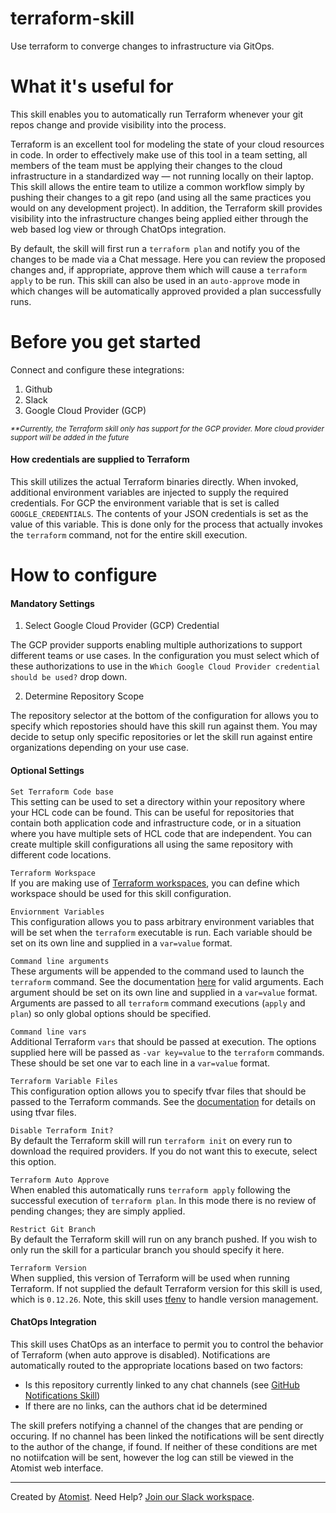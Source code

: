 # terraform-skill

<!---atomist-skill-description:start--->

Use terraform to converge changes to infrastructure via GitOps.

<!---atomist-skill-description:end--->

<!---atomist-skill-readme:start--->

# What it's useful for

This skill enables you to automatically run Terraform whenever your git repos change and provide visibility into the
process.
  
Terraform is an excellent tool for modeling the state of your cloud resources in code. In order to effectively make use
of this tool in a team setting, all members of the team must be applying their changes to the cloud infrastructure in a
standardized way — not running locally on their laptop. This skill allows the entire team to utilize a common workflow
simply by pushing their changes to a git repo (and using all the same practices you would on any development project).
In addition, the Terraform skill provides visibility into the infrastructure changes being applied either through the
web based log view or through ChatOps integration.
  
By default, the skill will first run a `terraform plan` and notify you of the changes to be made via a Chat message.
Here you can review the proposed changes and, if appropriate, approve them which will cause a `terraform apply` to be
run. This skill can also be used in an `auto-approve` mode in which changes will be automatically approved provided a
plan successfully runs.

# Before you get started

Connect and configure these integrations:

1. Github
1. Slack
1. Google Cloud Provider (GCP)

<sup>_\*\*Currently, the Terraform skill only has support for the GCP provider. More cloud provider support will be added in the
future_</sup>

#### How credentials are supplied to Terraform

This skill utilizes the actual Terraform binaries directly. When invoked, additional environment variables are injected
to supply the required credentials. For GCP the environment variable that is set is called `GOOGLE_CREDENTIALS`. The
contents of your JSON credentials is set as the value of this variable. This is done only for the process that actually
invokes the `terraform` command, not for the entire skill execution.

# How to configure

#### Mandatory Settings

1. Select Google Cloud Provider (GCP) Credential

The GCP provider supports enabling multiple authorizations to support different teams or use cases. In the configuration
you must select which of these authorizations to use in the `Which Google Cloud Provider credential should be used?`
drop down.

2. Determine Repository Scope

The repository selector at the bottom of the configuration for allows you to specify which repostories should have this
skill run against them. You may decide to setup only specific repositories or let the skill run against entire
organizations depending on your use case.

#### Optional Settings

`Set Terraform Code base`  
This setting can be used to set a directory within your repository where your HCL code can be found. This can be useful
for repositories that contain both application code and infrastructure code, or in a situation where you have multiple
sets of HCL code that are independent. You can create multiple skill configurations all using the same repository with
different code locations.

`Terraform Workspace`  
If you are making use of [Terraform workspaces](https://www.terraform.io/docs/state/workspaces.html), you can define
which workspace should be used for this skill configuration.

`Enviornment Variables`  
This configuration allows you to pass arbitrary environment variables that will be set when the `terraform` executable
is run. Each variable should be set on its own line and supplied in a `var=value` format.

`Command line arguments`  
These arguments will be appended to the command used to launch the `terraform` command. See the documentation
[here](https://www.terraform.io/docs/commands/index.html) for valid arguments. Each argument should be set on its own
line and supplied in a `var=value` format. Arguments are passed to all `terraform` command executions
(`apply` and `plan`) so only global options should be specified.

`Command line vars`  
Additional Terraform `vars` that should be passed at execution. The options supplied here will be passed as `-var key=value` to the `terraform` commands. These should be set one var to each line in a `var=value` format.

`Terraform Variable Files`  
This configuration option allows you to specify tfvar files that should be passed to the Terraform commands. See the
[documentation](https://www.terraform.io/docs/configuration/variables.html#variable-definitions-tfvars-files) for
details on using tfvar files.

`Disable Terraform Init?`  
By default the Terraform skill will run `terraform init` on every run to download the required providers. If you do not
want this to execute, select this option.

`Terraform Auto Approve`  
When enabled this automatically runs `terraform apply` following the successful execution of `terraform plan`. In this
mode there is no review of pending changes; they are simply applied.

`Restrict Git Branch`  
By default the Terraform skill will run on any branch pushed. If you wish to only run the skill for a particular branch
you should specify it here.

`Terraform Version`  
When supplied, this version of Terraform will be used when running Terraform. If not supplied the default Terraform
version for this skill is used, which is `0.12.26`. Note, this skill uses [tfenv](https://github.com/tfutils/tfenv) to
handle version management.

#### ChatOps Integration

This skill uses ChatOps as an interface to permit you to control the behavior of Terraform (when auto approve is
disabled). Notifications are automatically routed to the appropriate locations based on two factors:

-   Is this repository currently linked to any chat channels (see [GitHub Notifications Skill](https://go.atomist.com/catalog/skills/atomist/github-notifications-skill))
-   If there are no links, can the authors chat id be determined

The skill prefers notifying a channel of the changes that are pending or occuring. If no channel has been linked the
notifications will be sent directly to the author of the change, if found. If neither of these conditions are met no
notiifcation will be sent, however the log can still be viewed in the Atomist web interface.

<!---atomist-skill-readme:end--->

---

Created by [Atomist][atomist].
Need Help? [Join our Slack workspace][slack].

[atomist]: https://atomist.com/ "Atomist - How Teams Deliver Software"
[slack]: https://join.atomist.com/ "Atomist Community Slack"


